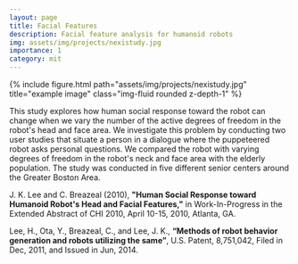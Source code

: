 ```yaml
---
layout: page
title: Facial Features
description: Facial feature analysis for humanoid robots
img: assets/img/projects/nexistudy.jpg
importance: 1
category: mit
---
```


<div class="row">
    <div class="col-sm mt-3 mt-md-0">
        {% include figure.html path="assets/img/projects/nexistudy.jpg" title="example image" class="img-fluid rounded z-depth-1" %}
    </div>
</div>

This study explores how human social response toward the robot can change when we vary the number of the active degrees of freedom in the robot's head and face area. We investigate this problem by conducting two user studies that situate a person in a dialogue where the puppeteered robot asks personal questions. We compared the robot with varying degrees of freedom in the robot's neck and face area with the elderly population. The study was conducted in five different senior centers around the Greater Boston Area.

J. K. Lee and C. Breazeal (2010), <b>"Human Social Response toward Humanoid Robot's Head and Facial Features,"</b> in Work-In-Progress in the Extended Abstract of CHI 2010, April 10-15, 2010, Atlanta, GA.

Lee, H., Ota, Y., Breazeal, C., and Lee, J. K., <b>“Methods of robot behavior generation and robots utilizing the same”</b>, U.S. Patent, 8,751,042, Filed in Dec, 2011, and Issued in Jun, 2014.